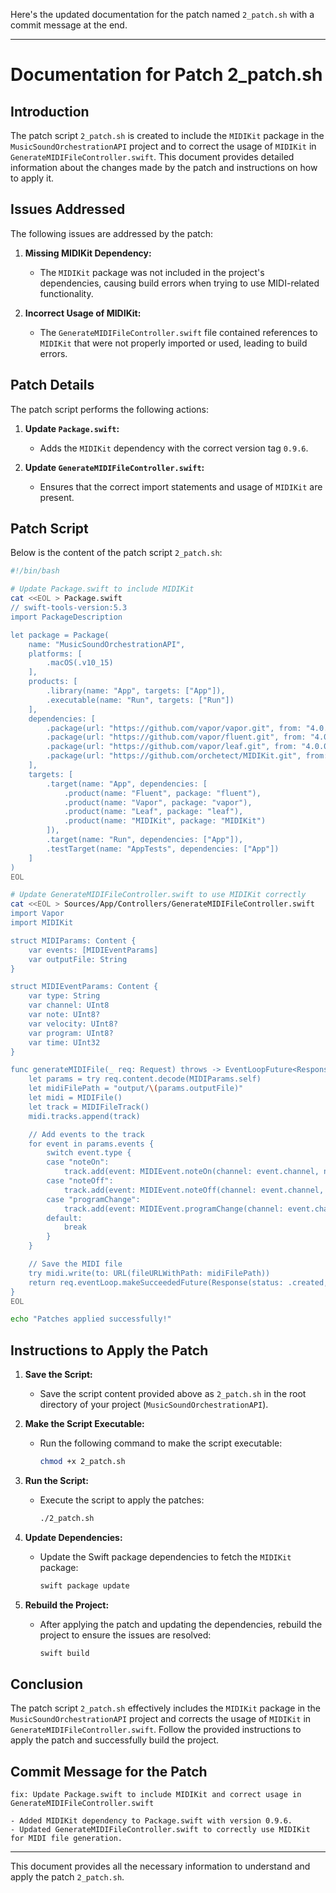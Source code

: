 Here's the updated documentation for the patch named `2_patch.sh` with a commit message at the end.

---

# Documentation for Patch 2_patch.sh

## Introduction

The patch script `2_patch.sh` is created to include the `MIDIKit` package in the `MusicSoundOrchestrationAPI` project and to correct the usage of `MIDIKit` in `GenerateMIDIFileController.swift`. This document provides detailed information about the changes made by the patch and instructions on how to apply it.

## Issues Addressed

The following issues are addressed by the patch:

1. **Missing MIDIKit Dependency:**
   - The `MIDIKit` package was not included in the project's dependencies, causing build errors when trying to use MIDI-related functionality.

2. **Incorrect Usage of MIDIKit:**
   - The `GenerateMIDIFileController.swift` file contained references to `MIDIKit` that were not properly imported or used, leading to build errors.

## Patch Details

The patch script performs the following actions:

1. **Update `Package.swift`:**
   - Adds the `MIDIKit` dependency with the correct version tag `0.9.6`.

2. **Update `GenerateMIDIFileController.swift`:**
   - Ensures that the correct import statements and usage of `MIDIKit` are present.

## Patch Script

Below is the content of the patch script `2_patch.sh`:

```bash
#!/bin/bash

# Update Package.swift to include MIDIKit
cat <<EOL > Package.swift
// swift-tools-version:5.3
import PackageDescription

let package = Package(
    name: "MusicSoundOrchestrationAPI",
    platforms: [
        .macOS(.v10_15)
    ],
    products: [
        .library(name: "App", targets: ["App"]),
        .executable(name: "Run", targets: ["Run"])
    ],
    dependencies: [
        .package(url: "https://github.com/vapor/vapor.git", from: "4.0.0"),
        .package(url: "https://github.com/vapor/fluent.git", from: "4.0.0"),
        .package(url: "https://github.com/vapor/leaf.git", from: "4.0.0"),
        .package(url: "https://github.com/orchetect/MIDIKit.git", from: "0.9.6")
    ],
    targets: [
        .target(name: "App", dependencies: [
            .product(name: "Fluent", package: "fluent"),
            .product(name: "Vapor", package: "vapor"),
            .product(name: "Leaf", package: "leaf"),
            .product(name: "MIDIKit", package: "MIDIKit")
        ]),
        .target(name: "Run", dependencies: ["App"]),
        .testTarget(name: "AppTests", dependencies: ["App"])
    ]
)
EOL

# Update GenerateMIDIFileController.swift to use MIDIKit correctly
cat <<EOL > Sources/App/Controllers/GenerateMIDIFileController.swift
import Vapor
import MIDIKit

struct MIDIParams: Content {
    var events: [MIDIEventParams]
    var outputFile: String
}

struct MIDIEventParams: Content {
    var type: String
    var channel: UInt8
    var note: UInt8?
    var velocity: UInt8?
    var program: UInt8?
    var time: UInt32
}

func generateMIDIFile(_ req: Request) throws -> EventLoopFuture<Response> {
    let params = try req.content.decode(MIDIParams.self)
    let midiFilePath = "output/\(params.outputFile)"
    let midi = MIDIFile()
    let track = MIDIFileTrack()
    midi.tracks.append(track)

    // Add events to the track
    for event in params.events {
        switch event.type {
        case "noteOn":
            track.add(event: MIDIEvent.noteOn(channel: event.channel, note: event.note!, velocity: event.velocity!, time: .ticks(event.time)))
        case "noteOff":
            track.add(event: MIDIEvent.noteOff(channel: event.channel, note: event.note!, velocity: event.velocity!, time: .ticks(event.time)))
        case "programChange":
            track.add(event: MIDIEvent.programChange(channel: event.channel, program: event.program!, time: .ticks(event.time)))
        default:
            break
        }
    }

    // Save the MIDI file
    try midi.write(to: URL(fileURLWithPath: midiFilePath))
    return req.eventLoop.makeSucceededFuture(Response(status: .created, body: .init(string: midiFilePath)))
}
EOL

echo "Patches applied successfully!"
```

## Instructions to Apply the Patch

1. **Save the Script:**
   - Save the script content provided above as `2_patch.sh` in the root directory of your project (`MusicSoundOrchestrationAPI`).

2. **Make the Script Executable:**
   - Run the following command to make the script executable:
     ```bash
     chmod +x 2_patch.sh
     ```

3. **Run the Script:**
   - Execute the script to apply the patches:
     ```bash
     ./2_patch.sh
     ```

4. **Update Dependencies:**
   - Update the Swift package dependencies to fetch the `MIDIKit` package:
     ```bash
     swift package update
     ```

5. **Rebuild the Project:**
   - After applying the patch and updating the dependencies, rebuild the project to ensure the issues are resolved:
     ```bash
     swift build
     ```

## Conclusion

The patch script `2_patch.sh` effectively includes the `MIDIKit` package in the `MusicSoundOrchestrationAPI` project and corrects the usage of `MIDIKit` in `GenerateMIDIFileController.swift`. Follow the provided instructions to apply the patch and successfully build the project.

## Commit Message for the Patch

```
fix: Update Package.swift to include MIDIKit and correct usage in GenerateMIDIFileController.swift

- Added MIDIKit dependency to Package.swift with version 0.9.6.
- Updated GenerateMIDIFileController.swift to correctly use MIDIKit for MIDI file generation.
```

---

This document provides all the necessary information to understand and apply the patch `2_patch.sh`.